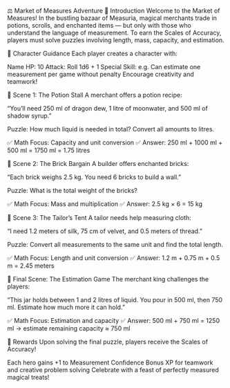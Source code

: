 ⚖️ Market of Measures Adventure
📘 Introduction
Welcome to the Market of Measures! In the bustling bazaar of Measuria, magical merchants trade in potions, scrolls, and enchanted items — but only with those who understand the language of measurement.
To earn the Scales of Accuracy, players must solve puzzles involving length, mass, capacity, and estimation.

🧙 Character Guidance
Each player creates a character with:

Name
HP: 10
Attack: Roll 1d6 + 1
Special Skill: e.g. Can estimate one measurement per game without penalty
Encourage creativity and teamwork!

🧪 Scene 1: The Potion Stall
A merchant offers a potion recipe:

“You’ll need 250 ml of dragon dew, 1 litre of moonwater, and 500 ml of shadow syrup.”

Puzzle:
How much liquid is needed in total?
Convert all amounts to litres.

✅ Math Focus: Capacity and unit conversion
✅ Answer: 250 ml + 1000 ml + 500 ml = 1750 ml = 1.75 litres

🧱 Scene 2: The Brick Bargain
A builder offers enchanted bricks:

“Each brick weighs 2.5 kg. You need 6 bricks to build a wall.”

Puzzle:
What is the total weight of the bricks?

✅ Math Focus: Mass and multiplication
✅ Answer: 2.5 kg × 6 = 15 kg

📏 Scene 3: The Tailor’s Tent
A tailor needs help measuring cloth:

“I need 1.2 meters of silk, 75 cm of velvet, and 0.5 meters of thread.”

Puzzle:
Convert all measurements to the same unit and find the total length.

✅ Math Focus: Length and unit conversion
✅ Answer: 1.2 m + 0.75 m + 0.5 m = 2.45 meters

🧠 Final Scene: The Estimation Game
The merchant king challenges the players:

“This jar holds between 1 and 2 litres of liquid.
You pour in 500 ml, then 750 ml.
Estimate how much more it can hold.”

✅ Math Focus: Estimation and capacity
✅ Answer: 500 ml + 750 ml = 1250 ml → estimate remaining capacity ≈ 750 ml

🎁 Rewards
Upon solving the final puzzle, players receive the Scales of Accuracy!

Each hero gains +1 to Measurement Confidence
Bonus XP for teamwork and creative problem solving
Celebrate with a feast of perfectly measured magical treats!
